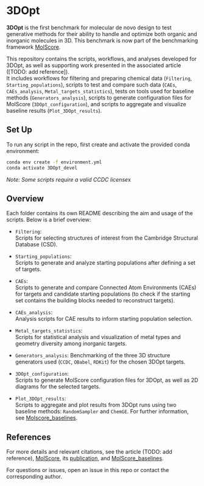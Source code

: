 # 3DOpt

**3DOpt** is the first benchmark for molecular de novo design to test generative methods for their ability to handle and optimize both organic and inorganic molecules in 3D. This benchmark is now part of the benchmarking framework [MolScore](https://github.com/MorganCThomas/MolScore).

This repository contains the scripts, workflows, and analyses developed for 3DOpt, as well as supporting work presented in the associated article ([TODO: add reference]).  
It includes workflows for filtering and preparing chemical data (`Filtering`, `Starting_populations`), scripts to test and compare such data (`CAEs`, `CAEs_analysis`, `Metal_targets_statistics`), tests on tools used for baseline methods (`Generators_analysis`), scripts to generate configuration files for MolScore (`3DOpt_configuration`), and scripts to aggregate and visualize baseline results (`Plot_3DOpt_results`).

## Set Up
To run any script in the repo, first create and activate the provided conda environment:

```bash
conda env create -f environment.yml
conda activate 3DOpt_devel
```
*Note: Some scripts require a valid CCDC license*x

## Overview
Each folder contains its own README describing the aim and usage of the scripts. Below is a brief overview:

- `Filtering`:  
Scripts for selecting structures of interest from the Cambridge Structural Database (CSD).

- `Starting_populations`:  
Scripts to generate and analyze starting populations after defining a set of targets.

- `CAEs`:  
Scripts to generate and compare Connected Atom Environments (CAEs) for targets and candidate starting populations (to check if the starting set contains the building blocks needed to reconstruct targets). 

- `CAEs_analysis`:  
Analysis scripts for CAE results to inform starting population selection.

- `Metal_targets_statistics`:  
Scripts for statistical analysis and visualization of metal types and geometry diversity among inorganic targets.

- `Generators_analysis`: 
Benchmarking of the three 3D structure generators used  (`CCDC`, `OBabel`, `RDKit`) for the chosen 3DOpt targets.

- `3DOpt_configuration`:  
Scripts to generate MolScore configuration files for 3DOpt, as well as 2D diagrams for the selected targets.

- `Plot_3DOpt_results`:  
Scripts to aggregate and plot results from 3DOpt runs using two baseline methods: `RandomSampler` and `ChemGE`. For further information, see [Molscore_baselines](https://github.com/MorganCThomas/MolScore_baselines).


## References 
For more details and relevant citations, see the article (TODO: add reference), [MolScore](https://github.com/MorganCThomas/MolScore), its [publication](https://doi.org/10.1186/s13321-024-00861-w), and [MolScore_baselines](https://github.com/MorganCThomas/MolScore_baselines).

For questions or issues, open an issue in this repo or contact the corresponding author.